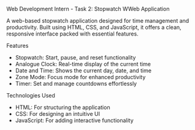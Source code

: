 
Web Development Intern - Task 2: Stopwatch WWeb Application

A web-based stopwatch application designed for time management and productivity. Built using HTML, CSS, and JavaScript, it offers a clean, responsive interface packed with essential features.

Features

- Stopwatch: Start, pause, and reset functionality
- Analogue Clock: Real-time display of the current time
- Date and Time: Shows the current day, date, and time
- Zone Mode: Focus mode for enhanced productivity
- Timer: Set and manage countdowns effortlessly
  
Technologies Used

- HTML: For structuring the application
- CSS: For designing an intuitive UI
- JavaScript: For adding interactive functionality
